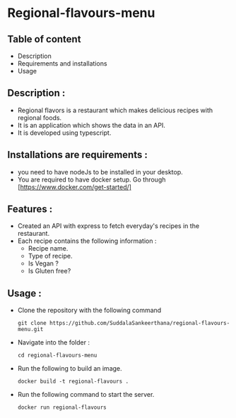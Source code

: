 # Regional-flavours-menu

## Table of content

- Description
- Requirements and installations
- Usage

## Description :

- Regional flavors is a restaurant which makes delicious recipes with regional foods.
- It is an application which shows the data in an API.
- It is developed using typescript.

## Installations are requirements :

- you need to have nodeJs to be installed in your desktop.
- You are required to have docker setup. Go through [https://www.docker.com/get-started/]

## Features :
- Created an API with express to fetch everyday's recipes in the restaurant.
- Each recipe contains the following information :
  - Recipe name.
  - Type of recipe.
  - Is Vegan ?
  - Is Gluten free?

## Usage :

- Clone the repository with the following command
  ```
  git clone https://github.com/SuddalaSankeerthana/regional-flavours-menu.git
  ```
-  Navigate into the folder :
    ```
    cd regional-flavours-menu
    ```
- Run the following to build an image.
  ```
  docker build -t regional-flavours .
  ```
- Run the following command to start the server.
  ```
  docker run regional-flavours
  ```

